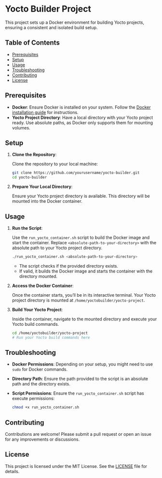 # Yocto Builder Project

This project sets up a Docker environment for building Yocto projects, ensuring a consistent and isolated build setup.

## Table of Contents

- [Prerequisites](#prerequisites)
- [Setup](#setup)
- [Usage](#usage)
- [Troubleshooting](#troubleshooting)
- [Contributing](#contributing)
- [License](#license)

## Prerequisites

- **Docker**: Ensure Docker is installed on your system. Follow the [Docker installation guide](https://docs.docker.com/get-docker/) for instructions.
- **Yocto Project Directory**: Have a local directory with your Yocto project ready. Use absolute paths, as Docker only supports them for mounting volumes.

## Setup

1. **Clone the Repository**:

   Clone the repository to your local machine:

   ```bash
   git clone https://github.com/yourusername/yocto-builder.git
   cd yocto-builder
   ```

2. **Prepare Your Local Directory**:

   Ensure your Yocto project directory is available. This directory will be mounted into the Docker container.

## Usage

1. **Run the Script**:

   Use the `run_yocto_container.sh` script to build the Docker image and start the container. Replace `<absolute-path-to-your-directory>` with the absolute path to your Yocto project directory.

   ```bash
   ./run_yocto_container.sh <absolute-path-to-your-directory>
   ```

   - The script checks if the provided directory exists.
   - If valid, it builds the Docker image and starts the container with the directory mounted.

2. **Access the Docker Container**:

   Once the container starts, you’ll be in its interactive terminal. Your Yocto project directory is mounted at `/home/yoctobuilder/yocto-project`.

3. **Build Your Yocto Project**:

   Inside the container, navigate to the mounted directory and execute your Yocto build commands.

   ```bash
   cd /home/yoctobuilder/yocto-project
   # Run your Yocto build commands here
   ```

## Troubleshooting

- **Docker Permissions**: Depending on your setup, you might need to use `sudo` for Docker commands.
- **Directory Path**: Ensure the path provided to the script is an absolute path and the directory exists.
- **Script Permissions**: Ensure the `run_yocto_container.sh` script has execute permissions:

  ```bash
  chmod +x run_yocto_container.sh
  ```

## Contributing

Contributions are welcome! Please submit a pull request or open an issue for any improvements or discussions.

## License

This project is licensed under the MIT License. See the [LICENSE](LICENSE) file for details.

